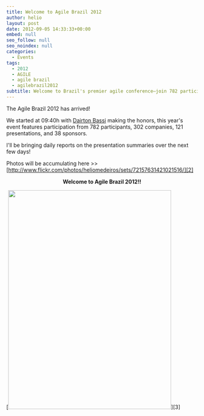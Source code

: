 ```yaml
---
title: Welcome to Agile Brazil 2012
author: helio
layout: post
date: 2012-09-05 14:33:33+00:00
embed: null
seo_follow: null
seo_noindex: null
categories:
  - Events
tags:
  - 2012
  - AGILE
  - agile brazil
  - agilebrazil2012
subtitle: Welcome to Brazil's premier agile conference—join 782 participants, 302 companies, and 121 presentations for daily insights from the country's largest agile community gathering
---
```


The Agile Brazil 2012 has arrived!

We started at 09:40h with [Dairton Bassi][1] making the honors, this year's event features participation from 782 participants, 302 companies, 121 presentations, and 38 sponsors.

I'll be bringing daily reports on the presentation summaries over the next few days!

Photos will be accumulating here >> [http://www.flickr.com/photos/heliomedeiros/sets/72157631421021516/][2]

<p style="text-align: center">
 <strong>Welcome to Agile Brazil 2012!!</strong>
</p>
 [<img class="aligncenter size-full wp-image-581" src="/uploads/2012/09/Screen-Shot-2012-09-05-at-12.23.36-PM.png" alt="" width="429" height="575" srcset="/uploads/2012/09/Screen-Shot-2012-09-05-at-12.23.36-PM.png 429w, /uploads/2012/09/Screen-Shot-2012-09-05-at-12.23.36-PM-223x300.png 223w" sizes="(max-width: 429px) 100vw, 429px" />][3]

[2]: http://www.flickr.com/photos/heliomedeiros/sets/72157631421021516/ "Agile Brazil 2012 - Flickr"
[3]: /uploads/2012/09/Screen-Shot-2012-09-05-at-12.23.36-PM.png
[1]: http://twitter.com/dbassi "@dbassi"

